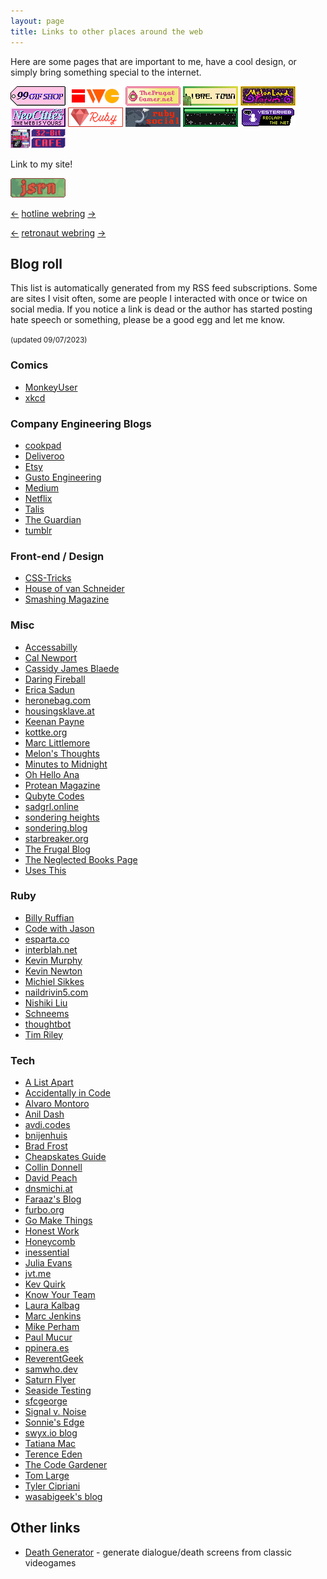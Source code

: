 ```yaml
---
layout: page
title: Links to other places around the web
---
```


Here are some pages that are important to me, have a cool design, or simply bring something special to the internet.

<div class="badge-list" style="margin-bottom: 1em;">
<a href="https://99gifshop.neocities.org"><img src="/assets/images/badges/99-gif-store.png" alt="99 Gif Shop"></a>
<a href="https://indieweb.org"><img src="/assets/images/badges/iwc.png" alt="IndieWeb Camp"></a>
<a href="https://www.thefrugalgamer.net"><img src="/assets/images/badges/frugal-gamer.png" alt="The Frugal Gamer"></a>
<a href="https://libre.town"><img src="/assets/images/badges/libretown.gif" alt="Libre Town"></a>
<a href="https://forum.melonland.net"><img src="/assets/images/badges/melonland-forum.gif" alt="MelonLand Forum"></a>
<a href="https://neocities.org"><img src="/assets/images/badges/neocities.gif" alt="Neocities"></a>
<a href="https://www.ruby-lang.org"><img src="/assets/images/badges/ruby.png" alt="The Ruby programming language"></a>
<a href="https://ruby.social"><img src="/assets/images/badges/ruby-social.png" alt="Ruby Social"></a>
<a href="https://sadgrl.online"><img src="/assets/images/badges/sadgrl.gif" alt="sadgrl.online"></a>
<a href="https://yesterweb.org"><img src="/assets/images/badges/yesterweb.png" alt="Yesterweb.org"></a>
<a href="https://32bit.cafe"><img src="/assets/images/badges/32b.gif" alt="32-bit café"></a>
</div>

<p>Link to my site!</p>

<div class="badge-list">
<a href="/"><img src="/assets/images/badges/jsrnnet.gif" alt="jsrn.net"></a>
</div>

<div class="webrings" style="margin-bottom: 1em;">
  <p>
    <a href="https://hotlinewebring.club/jsrn/previous">←</a> <a href="https://hotlinewebring.club">hotline webring</a> <a href="https://hotlinewebring.club/jsrn/next">→</a>
  </p>

  <p>
    <a href='https://webring.dinhe.net/prev/https://jsrn.net'>←</a> <a href="https://webring.dinhe.net">retronaut webring</a> <a href='https://webring.dinhe.net/next/https://jsrn.net'>→</a>
  </p>
</div>

## Blog roll

This list is automatically generated from my RSS feed subscriptions. Some are sites I visit often, some are people I interacted with once or twice on social media. If you notice a link is dead or the author has started posting hate speech or something, please be a good egg and let me know.

<small>(updated 09/07/2023)</small>

### Comics

- [MonkeyUser](https://www.monkeyuser.com)
- [xkcd](https://xkcd.com)

### Company Engineering Blogs

- [cookpad](https://sourcediving.com)
- [Deliveroo](https://deliveroo.engineering)
- [Etsy](http://codeascraft.com)
- [Gusto Engineering](https://engineering.gusto.com)
- [Medium](https://medium.engineering)
- [Netflix](https://netflixtechblog.com)
- [Talis](https://engineering.talis.com)
- [The Guardian](https://www.theguardian.com)
- [tumblr](http://engineering.tumblr.com)

### Front-end / Design

- [CSS-Tricks](https://css-tricks.com)
- [House of van Schneider](https://vanschneider.com)
- [Smashing Magazine](https://www.smashingmagazine.com)

### Misc

- [Accessabilly](https://accessabilly.com)
- [Cal Newport](https://calnewport.com)
- [Cassidy James Blaede](https://cassidyjames.com)
- [Daring Fireball](https://daringfireball.net)
- [Erica Sadun](https://ericasadun.com)
- [heronebag.com](https://heronebag.com)
- [housingsklave.at](https://housingsklave.at)
- [Keenan Payne](http://keenanpayne.com)
- [kottke.org](http://feeds.kottke.org)
- [Marc Littlemore](https://www.marclittlemore.com)
- [Melon's Thoughts](https://thoughts.melonking.net)
- [Minutes to Midnight](https://minutestomidnight.co.uk)
- [Oh Hello Ana](https://ohhelloana.blog)
- [Protean Magazine](https://proteanmag.com)
- [Qubyte Codes](https://qubyte.codes)
- [sadgrl.online](https://sadgrl.online)
- [sondering heights](https://buttondown.email)
- [sondering.blog](https://sondering.blog)
- [starbreaker.org](https://starbreaker.org)
- [The Frugal Blog](https://www.thefrugalgamer.net)
- [The Neglected Books Page](https://neglectedbooks.com)
- [Uses This](https://usesthis.com)

### Ruby

- [Billy Ruffian](https://www.billy-ruffian.co.uk)
- [Code with Jason](https://www.codewithjason.com)
- [esparta.co](https://esparta.co)
- [interblah.net](http://feeds.feedburner.com)
- [Kevin Murphy](https://kevinjmurphy.com)
- [Kevin Newton](https://kddnewton.com)
- [Michiel Sikkes](https://www.michielsikkes.com)
- [naildrivin5.com](https://naildrivin5.com)
- [Nishiki Liu](https://nshki.com)
- [Schneems](https://schneems.com)
- [thoughtbot](http://feeds.feedburner.com)
- [Tim Riley](https://timriley.info)

### Tech

- [A List Apart](https://alistapart.com)
- [Accidentally in Code](https://cate.blog)
- [Alvaro Montoro](http://alvaromontoro.com)
- [Anil Dash](https://anildash.com)
- [avdi.codes](http://feeds.feedburner.com)
- [bnijenhuis](https://bnijenhuis.nl)
- [Brad Frost](http://feeds.feedburner.com)
- [Cheapskates Guide](https://cheapskatesguide.org)
- [Collin Donnell](https://collindonnell.com)
- [David Peach](https://blog.davidpeach.me)
- [dnsmichi.at](https://dnsmichi.at)
- [Faraaz's Blog](https://faraazahmad.github.io)
- [furbo.org](https://furbo.org)
- [Go Make Things](http://feeds.feedburner.com)
- [Honest Work](https://blog.honest.work)
- [Honeycomb](https://www.honeycomb.io)
- [inessential](https://inessential.com)
- [Julia Evans](https://jvns.ca)
- [jvt.me](https://www.jvt.me)
- [Kev Quirk](https://kevquirk.com)
- [Know Your Team](https://blog.knowyourcompany.com)
- [Laura Kalbag](https://laurakalbag.com)
- [Marc Jenkins](https://marcjenkins.co.uk)
- [Mike Perham](https://www.mikeperham.com)
- [Paul Mucur](https://mudge.name)
- [ppinera.es](https://ppinera.es)
- [ReverentGeek](http://reverentgeek.com)
- [samwho.dev](https://samwho.dev)
- [Saturn Flyer](https://www.saturnflyer.com)
- [Seaside Testing](https://seasidetesting.com)
- [sfcgeorge](https://www.sfcgeorge.co.uk)
- [Signal v. Noise](http://feeds.feedburner.com)
- [Sonnie's Edge](https://www.sonniesedge.net)
- [swyx.io blog](https://www.swyx.io)
- [Tatiana Mac](https://www.tatianamac.com)
- [Terence Eden](https://shkspr.mobi)
- [The Code Gardener](https://the.codegardener.com)
- [Tom Large](https://medium.com)
- [Tyler Cipriani](https://tylercipriani.com)
- [wasabigeek's blog](https://wasabigeek.com)

## Other links

- [Death Generator](https://deathgenerator.com) - generate dialogue/death screens from classic videogames
